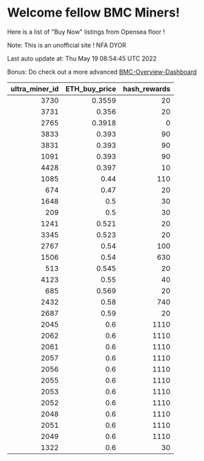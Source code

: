# Welcome fellow BMC Miners!
Here is a list of "Buy Now" listings from Opensea floor !

Note: This is an unofficial site ! NFA DYOR

Last auto update at: Thu May 19 08:54:45 UTC 2022

Bonus: Do check out a more advanced [BMC-Overview-Dashboard](https://dune.com/defifunk/BMC-Overview-Dashboard)


|   ultra_miner_id |   ETH_buy_price |   hash_rewards |
|-----------------:|----------------:|---------------:|
|             3730 |          0.3559 |             20 |
|             3731 |          0.356  |             20 |
|             2765 |          0.3918 |              0 |
|             3833 |          0.393  |             90 |
|             3831 |          0.393  |             90 |
|             1091 |          0.393  |             90 |
|             4428 |          0.397  |             10 |
|             1085 |          0.44   |            110 |
|              674 |          0.47   |             20 |
|             1648 |          0.5    |             30 |
|              209 |          0.5    |             30 |
|             1241 |          0.521  |             20 |
|             3345 |          0.523  |             20 |
|             2767 |          0.54   |            100 |
|             1506 |          0.54   |            630 |
|              513 |          0.545  |             20 |
|             4123 |          0.55   |             40 |
|              685 |          0.569  |             20 |
|             2432 |          0.58   |            740 |
|             2687 |          0.59   |             20 |
|             2045 |          0.6    |           1110 |
|             2062 |          0.6    |           1110 |
|             2061 |          0.6    |           1110 |
|             2057 |          0.6    |           1110 |
|             2056 |          0.6    |           1110 |
|             2055 |          0.6    |           1110 |
|             2053 |          0.6    |           1110 |
|             2052 |          0.6    |           1110 |
|             2048 |          0.6    |           1110 |
|             2051 |          0.6    |           1110 |
|             2049 |          0.6    |           1110 |
|             1322 |          0.6    |             30 |